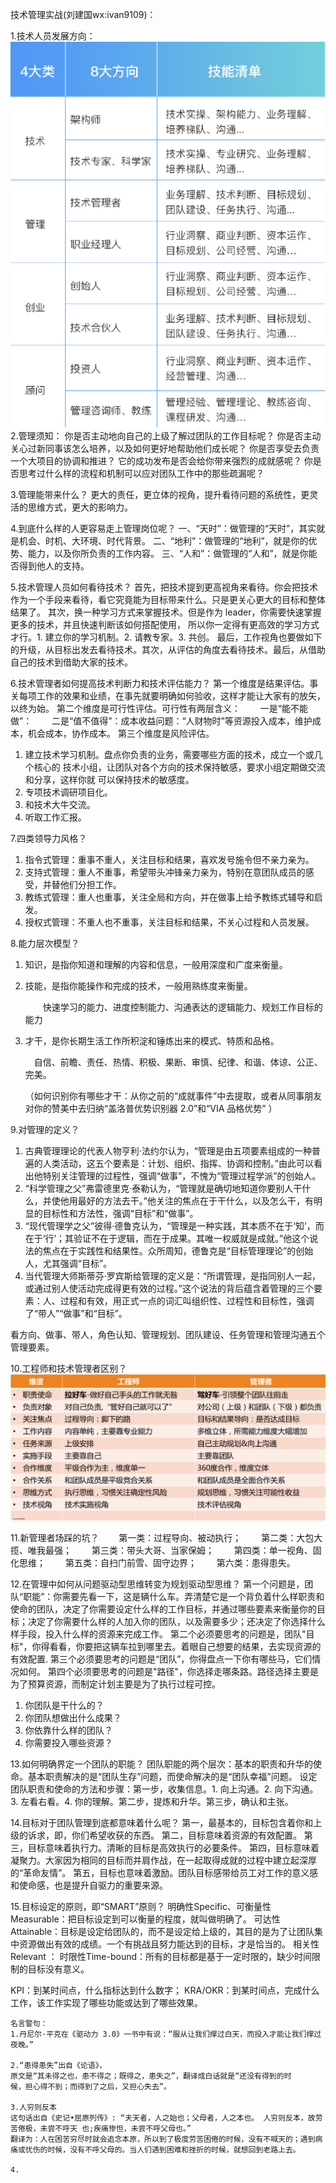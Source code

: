 技术管理实战(刘建国wx:ivan9109)：

1.技术人员发展方向：
![1578464512370](1.技术管理实战36讲.assets/1578464512370.png)
2.管理须知：
你是否主动地向自己的上级了解过团队的工作目标呢？
你是否主动关心过新同事该怎么培养，以及如何更好地帮助他们成长呢？
你是否享受去负责一个大项目的协调和推进？
它的成功发布是否会给你带来强烈的成就感呢？
你是否思考过什么样的流程和机制可以应对团队工作中的那些疏漏呢？

3.管理能带来什么？
更大的责任，更立体的视角，提升看待问题的系统性，更灵活的思维方式，更大的影响力。

4.到底什么样的人更容易走上管理岗位呢？
一、“天时”：做管理的“天时”，其实就是机会、时机、大环境、时代背景。
二、“地利”：做管理的“地利”，就是你的优势、能力，以及你所负责的工作内容。
三、“人和”：做管理的“人和”，就是你能否得到他人的支持。

5.技术管理人员如何看待技术？
首先，把技术提到更高视角来看待。你会把技术作为一个手段来看待，看它究竟能为目标带来什么。只是更关心更大的目标和整体结果了。
其次，换一种学习方式来掌握技术。但是作为 leader，你需要快速掌握更多的技术，并且快速判断该如何搭配使用，
所以你一定得有更高效的学习方式才行。1. 建立你的学习机制。2. 请教专家。3. 共创。
最后，工作视角也要做如下的升级，从目标出发去看待技术。其次，从评估的角度去看待技术。最后，从借助自己的技术到借助大家的技术。

6.技术管理者如何提高技术判断力和技术评估能力？
第一个维度是结果评估。事关每项工作的效果和业绩，在事先就要明确如何验收，这样才能让大家有的放矢，以终为始。
第二个维度是可行性评估。可行性有两层含义：
　　一是“能不能做”：
　　二是“值不值得”：成本收益问题：“人财物时”等资源投入成本，维护成本，机会成本，协作成本。
第三个维度是风险评估。

1. 建立技术学习机制。盘点你负责的业务，需要哪些方面的技术，成立一个或几个核心的
    技术小组，让团队对各个方向的技术保持敏感，要求小组定期做交流和分享，这样你就
    可以保持技术的敏感度。
2. 专项技术调研项目化。
3. 和技术大牛交流。
4. 听取工作汇报。

7.四类领导力风格？

1. 指令式管理：重事不重人，关注目标和结果，喜欢发号施令但不亲力亲为。
2. 支持式管理：重人不重事，希望带头冲锋亲力亲为，特别在意团队成员的感受，并替他们分担工作。
3. 教练式管理：重人也重事，关注全局和方向，并在做事上给予教练式辅导和启发。
4. 授权式管理：不重人也不重事，关注目标和结果，不关心过程和人员发展。

8.能力层次模型？

1. 知识，是指你知道和理解的内容和信息，一般用深度和广度来衡量。

2. 技能，是指你能操作和完成的技术，一般用熟练度来衡量。

   　　快速学习的能力、进度控制能力、沟通表达的逻辑能力、规划工作目标的能力

3. 才干，是你长期生活工作所积淀和锤炼出来的模式、特质和品格。

   　自信、前瞻、责任、热情、积极、果断、审慎、纪律、和谐、体谅、公正、完美。

   （如何识别你有哪些才干：从你之前的“成就事件”中去提取，或者从同事朋友对你的赞美中去归纳“盖洛普优势识别器 2.0”和“VIA 品格优势” ）

9.对管理的定义？

1. 古典管理理论的代表人物亨利·法约尔认为，“管理是由五项要素组成的一种普遍的人类活动，这五个要素是：计划、组织、指挥、协调和控制。”由此可以看出他特别关注管理的过程性，强调“做事”，不愧为“管理过程学派”的创始人。
2. “科学管理之父”弗雷德里克·泰勒认为，“管理就是确切地知道你要别人干什么，并使他用最好的方法去干。”他关注的焦点在于干什么，以及怎么干，有明显的目标性和方法性，强调“目标”和“做事”。
3. “现代管理学之父”彼得·德鲁克认为，“管理是一种实践，其本质不在于‘知’，而在于‘行’；其验证不在于逻辑，而在于成果。其唯一权威就是成就。”他这个说法的焦点在于实践性和结果性。众所周知，德鲁克是“目标管理理论”的创始人，尤其强调“目标”。
4. 当代管理大师斯蒂芬·罗宾斯给管理的定义是：“所谓管理，是指同别人一起，或通过别人使活动完成得更有效的过程。”这个说法的背后蕴含着管理的三个要素：人、过程和有效，用正式一点的词汇叫组织性、过程性和目标性，强调了“带人”“做事”和“目标”。

看方向、做事、带人，角色认知、管理规划、团队建设、任务管理和管理沟通五个管理要素。

10.工程师和技术管理者区别？
![1578474491102](1.技术管理实战36讲.assets/1578474491102.png)

11.新管理者场踩的坑？
　　第一类：过程导向、被动执行；
　　第二类：大包大揽、唯我最强；
　　第三类：带头大哥、当家保姆；
　　第四类：单一视角、固化思维；
　　第五类：自扫门前雪、固守边界；
　　第六类：患得患失。

12.在管理中如何从问题驱动型思维转变为规划驱动型思维？
第一个问题是，团队“职能”：你需要先看一下，这是辆什么车。弄清楚它是一个背负着什么样职责和使命的团队，决定了你需要设定什么样的工作目标，并通过哪些要素来衡量你的目标；决定了你需要什么样的人加入你的团队，以及需要多少；还决定了你选择什么样手段，投入什么样的资源来完成工作。
第二个必须要思考的问题是，团队"目标"，你得看看，你要把这辆车拉到哪里去。着眼自己想要的结果，去实现资源的有效配置.
第三个必须要思考的问题是“团队”，你得盘点一下你有哪些马，它们情况如何。
第四个必须要思考的问题是"路径"，你选择走哪条路。路径选择主要是为了预算资源，而制定计划主要是为了执行过程可控。

1. 你团队是干什么的？
2. 你团队想做出什么成果？
3. 你依靠什么样的团队？
4. 你需要投入哪些资源？

13.如何明确界定一个团队的职能？
团队职能的两个层次：基本的职责和升华的使命。基本职责解决的是“团队生存”问题，而使命解决的是“团队幸福”问题。
设定团队职责和使命的方法和步骤：第一步，收集信息。1. 向上沟通。2. 向下沟通。3. 左看右看。4. 你的理解。第二步，提炼和升华。第三步，确认和主张。

14.目标对于团队管理到底都意味着什么呢？
第一，最基本的，目标包含着你和上级的诉求，即，你们希望收获的东西。
第二，目标意味着资源的有效配置。
第三，目标意味着执行力。清晰的目标是高效执行的必要条件。
第四，目标意味着凝聚力。大家因为相同的目标而并肩作战，在一起取得成就的过程中建立起深厚的“革命友情”。
第五，目标也意味着激励。团队目标感带给员工对工作的意义感和使命感，也是提升自驱力的重要来源。

15.目标设定的原则，即“SMART”原则？
明确性Specific、可衡量性Measurable：把目标设定到可以衡量的程度，就叫做明确了。
可达性Attainable：目标是设定给团队的，而不是设定给上级的，其目的是为了让团队集中资源做出有效的成绩。一个有挑战且努力能达到的目标，才是恰当的。
相关性Relevant ：
时限性Time-bound：所有的目标都是基于一定时限的，缺少时间限制的目标没有意义。

KPI：到某时间点，什么指标达到什么数字；
KRA/OKR：到某时间点，完成什么工作，该工作实现了哪些功能或达到了哪些效果。





```
名言警句：
1.丹尼尔·平克在《驱动力 3.0》一书中有说：“服从让我们撑过白天，而投入才能让我们撑过夜晚。”

2.“患得患失”出自《论语》，
原文是“其未得之也，患不得之；既得之，患失之”，翻译成白话就是“还没有得到的时
候，担心得不到；而得到了之后，又担心失去”。

3.人穷则反本
这句话出自《史记•屈原列传》: “夫天者，人之始也；父母者，人之本也。 人穷则反本，故劳苦倦极，未尝不呼天 也;疾痛惨怛，未尝不呼父母也。”
翻译为：人在困苦穷尽时就会追念本原，所以到了极度劳苦困倦的时候，没有不喊天的；遇到病痛或忧伤的时候，没有不呼父母的。当人们遇到困难和挫折的时候，就想回到老路上去。

4.
```














































